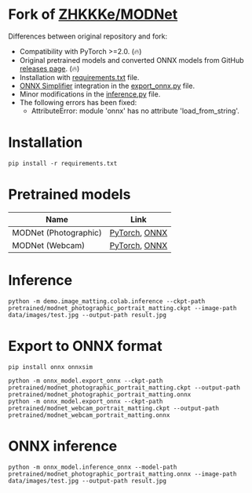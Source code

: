 # Fork of [ZHKKKe/MODNet](https://github.com/ZHKKKe/MODNet)

Differences between original repository and fork:

* Compatibility with PyTorch >=2.0. (🔥)
* Original pretrained models and converted ONNX models from GitHub [releases page](https://github.com/clibdev/MODNet/releases). (🔥)
* Installation with [requirements.txt](requirements.txt) file.
* [ONNX Simplifier](https://github.com/daquexian/onnx-simplifier) integration in the [export_onnx.py](onnx_model/export_onnx.py) file.
* Minor modifications in the [inference.py](demo/image_matting/colab/inference.py) file.
* The following errors has been fixed:
  * AttributeError: module 'onnx' has no attribute 'load_from_string'.

# Installation

```shell
pip install -r requirements.txt
```

# Pretrained models

| Name                  | Link                                                                                                                                                                                                                          |
|-----------------------|-------------------------------------------------------------------------------------------------------------------------------------------------------------------------------------------------------------------------------|
| MODNet (Photographic) | [PyTorch](https://github.com/clibdev/MODNet/releases/latest/download/modnet_photographic_portrait_matting.ckpt), [ONNX](https://github.com/clibdev/MODNet/releases/latest/download/modnet_photographic_portrait_matting.onnx) |
| MODNet (Webcam)       | [PyTorch](https://github.com/clibdev/MODNet/releases/latest/download/modnet_webcam_portrait_matting.ckpt), [ONNX](https://github.com/clibdev/MODNet/releases/latest/download/modnet_webcam_portrait_matting.onnx)             |

# Inference

```shell
python -m demo.image_matting.colab.inference --ckpt-path pretrained/modnet_photographic_portrait_matting.ckpt --image-path data/images/test.jpg --output-path result.jpg
```

# Export to ONNX format

```shell
pip install onnx onnxsim
```
```shell
python -m onnx_model.export_onnx --ckpt-path pretrained/modnet_photographic_portrait_matting.ckpt --output-path pretrained/modnet_photographic_portrait_matting.onnx
python -m onnx_model.export_onnx --ckpt-path pretrained/modnet_webcam_portrait_matting.ckpt --output-path pretrained/modnet_webcam_portrait_matting.onnx
```

# ONNX inference

```shell
python -m onnx_model.inference_onnx --model-path pretrained/modnet_photographic_portrait_matting.onnx --image-path data/images/test.jpg --output-path result.jpg
```

